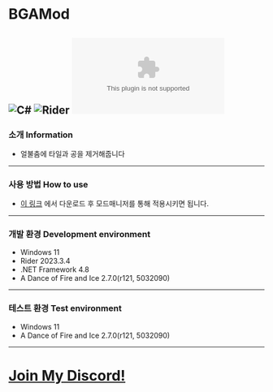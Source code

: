 # BGAMod
![C#](https://img.shields.io/badge/Lang-Csharp-c9c8e4.svg?&logo=csharp)
![Rider](https://img.shields.io/badge/IDE-Rider-c9c8e4.svg?&logo=rider)
![Download](https://img.shields.io/github/downloads/Jongye0l/BGAMod/BGAMod.zip)
---
### 소개 Information
* 얼불춤에 타일과 공을 제거해줍니다
---
### 사용 방법 How to use
* [이 링크](https://github.com/Jongye0l/BGAMod/releases/latest) 에서 다운로드 후 모드매니저를 통해 적용시키면 됩니다.
---
### 개발 환경 Development environment
* Windows 11
* Rider 2023.3.4
* .NET Framework 4.8
* A Dance of Fire and Ice 2.7.0(r121, 5032090)
---
### 테스트 환경 Test environment
* Windows 11
* A Dance of Fire and Ice 2.7.0(r121, 5032090)
---
# [Join My Discord!](https://discord.jongyeol.kr)
